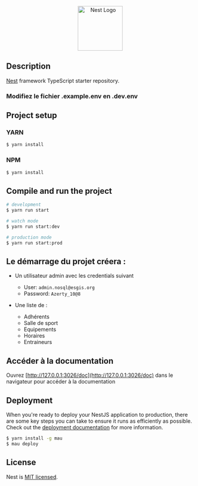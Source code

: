 <p align="center">
  <a href="http://nestjs.com/" target="blank"><img src="https://nestjs.com/img/logo-small.svg" width="120" alt="Nest Logo" /></a>
</p>

[circleci-image]: https://img.shields.io/circleci/build/github/nestjs/nest/master?token=abc123def456
[circleci-url]: https://circleci.com/gh/nestjs/nest


## Description

[Nest](https://github.com/nestjs/nest) framework TypeScript starter repository.

### Modifiez le fichier .example.env en .dev.env

## Project setup
### YARN
```bash
$ yarn install
```
### NPM
```bash
$ yarn install
```

## Compile and run the project

```bash
# development
$ yarn run start

# watch mode
$ yarn run start:dev

# production mode
$ yarn run start:prod
```
## Le démarrage du projet créera :
- Un utilisateur admin avec les credentials suivant
  - User: `admin.nosql@esgis.org`
  - Password: `Azerty_10@8`

- Une liste de :
  - Adhérents
  - Salle de sport
  - Equipements
  - Horaires
  - Entraineurs

## Accéder à la documentation

Ouvrez [http://127.0.0.1:3026/doc](http://127.0.0.1:3026/doc) dans le navigateur pour accéder à la documentation

## Deployment

When you're ready to deploy your NestJS application to production, there are some key steps you can take to ensure it runs as efficiently as possible. Check out the [deployment documentation](https://docs.nestjs.com/deployment) for more information.


```bash
$ yarn install -g mau
$ mau deploy
```


## License

Nest is [MIT licensed](https://github.com/nestjs/nest/blob/master/LICENSE).

